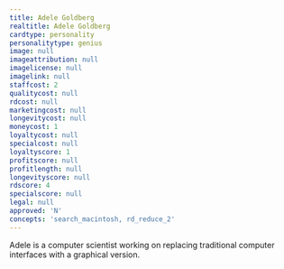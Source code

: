 ```yaml
---
title: Adele Goldberg
realtitle: Adele Goldberg
cardtype: personality
personalitytype: genius
image: null
imageattribution: null
imagelicense: null
imagelink: null
staffcost: 2
qualitycost: null
rdcost: null
marketingcost: null
longevitycost: null
moneycost: 1
loyaltycost: null
specialcost: null
loyaltyscore: 1
profitscore: null
profitlength: null
longevityscore: null
rdscore: 4
specialscore: null
legal: null
approved: 'N'
concepts: 'search_macintosh, rd_reduce_2'
---
```


Adele is a computer scientist working on replacing traditional computer interfaces with a graphical version.
